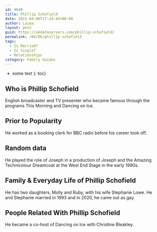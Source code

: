 ```yaml
---
id: 4648
title: Phillip Schofield
date: 2021-04-06T17:24:44+00:00
author: Laima
layout: post
guid: https://ukdataservers.com/phillip-schofield/
permalink: /04/06/phillip-schofield
tags:
  - Is Married?
  - Is Single?
  - Relationships
category: Family Guides
---
```


* some text
{: toc}


## Who is Phillip Schofield
                  
                  
                  
English broadcaster and TV presenter who became famous through the programs This Morning and Dancing on Ice.
                  
              
            
              
            
                
                
                
## Prior to Popularity
                  
                  
                  
He worked as a booking clerk for BBC radio before his career took off.
                  
              
            
              
            
                
                
                
## Random data
                  
                  
                  
He played the role of Joseph in a production of Joseph and the Amazing Technicolour Dreamcoat at the West End Stage in the early 1990s.
                  
              
            
              
            
                
                
                
## Family & Everyday Life of Phillip Schofield
                  
                  
                  
He has two daughters, Molly and Ruby, with his wife Stephanie Lowe. He and Stephanie married in 1993 and in 2020, he came out as gay. 
                  
              
            
              
            
                
                
                
## People Related With Phillip Schofield
                  
                  
                  
He became a co-host of Dancing on Ice with Christine Bleakley.
                  
              
            
              
            
                
              
            
              
              
            
            
              
            
          
          
          